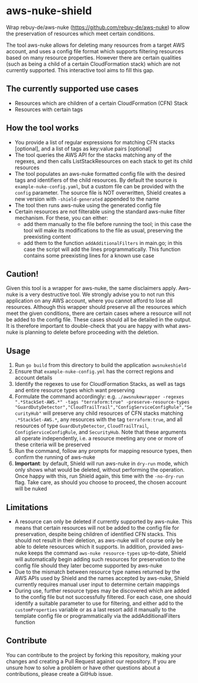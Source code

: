 # aws-nuke-shield
Wrap rebuy-de/aws-nuke (https://github.com/rebuy-de/aws-nuke) to allow the preservation of resources which meet certain conditions.

The tool aws-nuke allows for deleting many resources from a target AWS account, and uses a config file format which supports filtering resources based on many resource properties. 
However there are certain qualities (such as being a child of a certain CloudFormation stack) which are not currently supported. This interactive tool aims to fill this gap. 

## The currently supported use cases
* Resources which are children of a certain CloudFormation (CFN) Stack
* Resources with certain tags

## How the tool works
* You provide a list of regular expressions for matching CFN stacks [optional], and a list of tags as key:value pairs [optional]
* The tool queries the AWS API for the stacks matching any of the regexes, and then calls ListStackResources on each stack to get its child resources
* The tool populates an aws-nuke formatted config file with the desired tags and identifiers of the child resources. By default the source is `example-nuke-config.yaml`, but a custom file can be provided with the `config` parameter. The source file is NOT overwritten, Shield creates a new version with `-shield-generated` appended to the name
* The tool then runs aws-nuke using the generated config file
* Certain resources are not filterable using the standard aws-nuke filter mechanism. For these, you can either:
  * add them manually to the file before running the tool; in this case the tool will make its modifications to the file as usual, preserving the preexisting content
  * add them to the function `addAdditionalFilters` in main.go; in this case the script will add the lines programmatically. This function contains some preexisting lines for a known use case

## Caution!
Given this tool is a wrapper for aws-nuke, the same disclaimers apply. Aws-nuke is a very destructive tool. We strongly advise you to not run this application on any AWS account, where you cannot afford to lose all resources.
Although this wrapper should preserve all the resources which meet the given conditions, there are certain cases where a resource will not be added to the config file. These cases should all be detailed in the output. It is therefore important to double-check that you are happy with what aws-nuke is planning to delete before proceeding with the deletion.

## Usage
1) Run `go build` from this directory to build the application `awsnukeshield`
2) Ensure that `example-nuke-config.yml` has the correct regions and account details
3) Identify the regexes to use for CloudFormation Stacks, as well as tags and entire resource types which want preserving
4) Formulate the command accordingly:
e.g. `./awsnukewrapper -regexes ".*StackSet-AWS.*" -tags "terraform:true" -preserve-resource-types "GuardDutyDetector","CloudTrailTrail","ConfigServiceConfigRule","SecurityHub"`
will preserve any child resources of CFN stacks matching `.*StackSet-AWS.*`, any resources with the tag `terraform:true`, and all resources of type `GuardDutyDetector`, `CloudTrailTrail`, `ConfigServiceConfigRule`, and `SecurityHub`. Note that these arguments all operate independently, i.e. a resource meeting any one or more of these criteria will be preserved
5) Run the command, follow any prompts for mapping resource types, then confirm the running of aws-nuke
6) **Important**: by default, Shield will run aws-nuke in `dry-run` mode, which only shows what would be deleted, without performing the operation. Once happy with this, run Shield again, this time with the `-no-dry-run` flag. Take care, as should you choose to proceed, the chosen account will be nuked

## Limitations
* A resource can only be deleted if currently supported by aws-nuke. This means that certain resources will not be added to the config file for preservation, despite being children of identified CFN stacks. This should not result in their deletion, as aws-nuke will of course only be able to delete resources which it supports. In addition, provided aws-nuke keeps the command `aws-nuke resource-types` up-to-date, Shield will automatically begin adding such resources for preservation to the config file should they later become supported by aws-nuke
* Due to the mismatch between resource type names returned by the AWS APIs used by Shield and the names accepted by aws-nuke, Shield currently requires manual user input to determine certain mappings
* During use, further resource types may be discovered which are added to the config file but not successfully filtered. For each case, one should identify a suitable parameter to use for filtering, and either add to the `customProperties` variable or as a last resort add it manually to the template config file or programmatically via the addAdditionalFilters function

## Contribute
You can contribute to the project by forking this repository, making your changes and creating a Pull Request against our repository. If you are unsure how to solve a problem or have other questions about a contributions, please create a GitHub issue.
